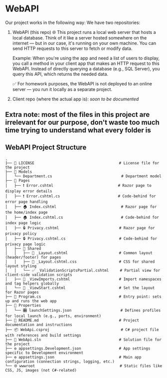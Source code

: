 # WebAPI

Our project works in the following way:
We have two repositories: 
  1) WebAPI (this repo) 🌐
      This project runs a local web server that hosts a local database.
      Think of it like a server hosted somewhere on the internet — but in our case, it's running on your own machine.
      You can send HTTP requests to this server to fetch or modify data.
      
      Example:
      When you're using the app and need a list of users to display, you call a method in your client app that makes an HTTP request to this WebAPI.
      Instead of directly querying a database (e.g., SQL Server), you query this API, which returns the needed data.
      
      ✅ For homework purposes, the WebAPI is not deployed to an online server — you run it locally as a separate project.
     
  2) Client repo (where the actual app is): *soon to be documented*


Extra note: most of the files in this project are irrelevant for our purpose, don't waste too much time trying to understand what every folder is
---

## WebAPI Project Structure

```
.
├── 📜 LICENSE                                      # License file for the project
├── 📂 Models
│   └── Department.cs                               # Department model 
├── 📂 Pages
│   ├── ❗ Error.cshtml                             # Razor page to display error details
│   ├── ❗ Error.cshtml.cs                          # Code-behind for error page handling
│   ├── 🏠 Index.cshtml                             # Razor page for the home/index page
│   ├── 🏠 Index.cshtml.cs                          # Code-behind for index page logic
│   ├── 🔒 Privacy.cshtml                           # Razor page for privacy policy
│   ├── 🔒 Privacy.cshtml.cs                        # Code-behind for privacy page logic
│   ├── 📂 Shared
│   │   ├── 🧩 _Layout.cshtml                       # Common layout (header/footer) for pages
│   │   ├── 🎨 _Layout.cshtml.css                   # CSS for shared layout styling
│   │   └── ✅ _ValidationScriptsPartial.cshtml     # Partial view for client-side validation scripts
│   ├── 🧰 _ViewImports.cshtml                      # Import namespaces and tag helpers globally
│   └── 🚀 _ViewStart.cshtml                        # Set the layout for Razor pages
├── 🚀 Program.cs                                   # Entry point: sets up and runs the web app
├── 📂 Properties
│   └── 🎛️ launchSettings.json                      # Defines profiles for local launch (e.g., ports, environment)
├── 📖 README.md                                    # Project documentation and instructions
├── 📦 WebApi.csproj                                # C# project file with references and build settings
├── 🧩 WebApi.sln                                   # Solution file for the project
├── ⚙️ appsettings.Development.json                 # App settings specific to Development environment
├── ⚙️ appsettings.json                             # Main app configuration (connection strings, logging, etc.)
└── 🌐 wwwroot                                      # Static files like CSS, JS, images (not C#-related)
```

